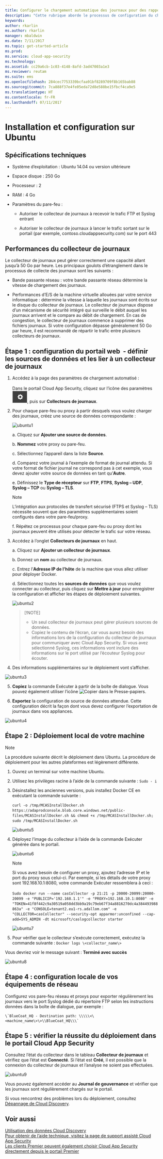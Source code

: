 ```yaml
---
title: Configurer le chargement automatique des journaux pour des rapports continus | Documentation Microsoft
description: "Cette rubrique aborde le processus de configuration du chargement automatique des journaux pour une création continue de rapports dans Cloud App Security à l’aide de Docker sur un système Ubuntu."
keywords: 
author: rkarlin
ms.author: rkarlin
manager: mbaldwin
ms.date: 7/11/2017
ms.topic: get-started-article
ms.prod: 
ms.service: cloud-app-security
ms.technology: 
ms.assetid: cc29a6cb-1c03-4148-8afd-3ad47003a1e3
ms.reviewer: reutam
ms.suite: ems
ms.openlocfilehash: 284cec7753339bcfaa91bf8289709f8b165bab88
ms.sourcegitcommit: 7ca888f37e4fe05eda72d8e588be15fbcf4ca9e5
ms.translationtype: HT
ms.contentlocale: fr-FR
ms.lasthandoff: 07/11/2017
---
```

# <a name="set-up-and-configuration-on-ubuntu"></a>Installation et configuration sur Ubuntu

## <a name="technical-requirements"></a>Spécifications techniques

-   Système d’exploitation : Ubuntu 14.04 ou version ultérieure

-   Espace disque : 250 Go

-   Processeur : 2

-   RAM : 4 Go

-   Paramètres du pare-feu :

    -   Autoriser le collecteur de journaux à recevoir le trafic FTP et Syslog entrant

    -   Autoriser le collecteur de journaux à lancer le trafic sortant sur le portail (par exemple, contoso.cloudappsecurity.com) sur le port 443

## <a name="log-collector-performance"></a>Performances du collecteur de journaux

Le collecteur de journaux peut gérer correctement une capacité allant jusqu’à 50 Go par heure. Les principaux goulots d’étranglement dans le processus de collecte des journaux sont les suivants :

-   Bande passante réseau : votre bande passante réseau détermine la vitesse de chargement des journaux.

-   Performances d’E/S de la machine virtuelle allouées par votre service informatique : détermine la vitesse à laquelle les journaux sont écrits sur le disque du collecteur de journaux. Le collecteur de journaux dispose d’un mécanisme de sécurité intégré qui surveille le débit auquel les journaux arrivent et le compare au débit de chargement. En cas de congestion, le collecteur de journaux commence à supprimer des fichiers journaux. Si votre configuration dépasse généralement 50 Go par heure, il est recommandé de répartir le trafic entre plusieurs collecteurs de journaux.

## <a name="step-1--web-portal-configuration-define-data-sources-and-link-them-to-a-log-collector"></a>Étape 1 : configuration du portail web  - définir les sources de données et les lier à un collecteur de journaux

1.  Accédez à la page des paramètres de chargement automatisé :  <br></br>Dans le portail Cloud App Security, cliquez sur l’icône des paramètres ![icône des paramètres](./media/settings-icon.png), puis sur **Collecteurs de journaux**.

2.  Pour chaque pare-feu ou proxy à partir desquels vous voulez charger des journaux, créez une source de données correspondante :

    ![ubuntu1](./media/ubuntu1.png)

    a. Cliquez sur **Ajouter une source de données**.

    b. **Nommez** votre proxy ou pare-feu.

    c. Sélectionnez l’appareil dans la liste **Source**.

    d. Comparez votre journal à l’exemple de format de journal attendu. Si votre format de fichier journal ne correspond pas à cet exemple, vous devez ajouter votre source de données en tant qu’**Autre**.

    e. Définissez le **Type de récepteur** sur **FTP**, **FTPS**, **Syslog – UDP**, **Syslog – TCP** ou **Syslog – TLS**.
    >[!NOTE]
    >L’intégration aux protocoles de transfert sécurisé (FTPS et Syslog – TLS) nécessite souvent que des paramètres supplémentaires soient configurés dans votre pare-feu/proxy.

    f. Répétez ce processus pour chaque pare-feu ou proxy dont les journaux peuvent être utilisés pour détecter le trafic sur votre réseau.

3.  Accédez à l’onglet **Collecteurs de journaux** en haut.

    a. Cliquez sur **Ajouter un collecteur de journaux**.

    b. Donnez un **nom** au collecteur de journaux.

    c. Entrez l’**Adresse IP de l’hôte** de la machine que vous allez utiliser pour déployer Docker.

    d. Sélectionnez toutes les **sources de données** que vous voulez connecter au collecteur, puis cliquez sur **Mettre à jour** pour enregistrer la configuration et afficher les étapes de déploiement suivantes.

    ![ubuntu2](./media/ubuntu2.png)

    >  [!NOTE]
    > - Un seul collecteur de journaux peut gérer plusieurs sources de données.
    >- Copiez le contenu de l’écran, car vous aurez besoin des informations lors de la configuration du collecteur de journaux pour communiquer avec Cloud App Security. Si vous avez sélectionné Syslog, ces informations vont inclure des informations sur le port utilisé par l’écouteur Syslog pour écouter.

4.  Des informations supplémentaires sur le déploiement vont s’afficher.

 ![ubuntu3](./media/ubuntu3.png)

5.  **Copiez** la commande Exécuter à partir de la boîte de dialogue. Vous pouvez également utiliser l’icône ![Copier dans le Presse-papiers](./media/copy-icon.png).

6.  **Exportez** la configuration de source de données attendue. Cette configuration décrit la façon dont vous devez configurer l’exportation de journaux dans vos appliances.

  ![ubuntu4](./media/ubuntu4.png)

## <a name="step-2--on-premises-deployment-of-your-machine"></a>Étape 2 : Déploiement local de votre machine

> [!Note]
> La procédure suivante décrit le déploiement dans Ubuntu. La procédure de déploiement pour les autres plateformes est légèrement différente.

1.  Ouvrez un terminal sur votre machine Ubuntu.

2.  Utilisez les privilèges racine à l’aide de la commande suivante : `Sudo - i`

3.  Désinstallez les anciennes versions, puis installez Docker CE en exécutant la commande suivante :

    `curl -o /tmp/MCASInstallDocker.sh
    https://adaprodconsole.blob.core.windows.net/public-files/MCASInstallDocker.sh
    && chmod +x /tmp/MCASInstallDocker.sh; sudo /tmp/MCASInstallDocker.sh`

    ![ubuntu5](./media/ubuntu5.png)

4.  Déployez l’image du collecteur à l’aide de la commande Exécuter générée dans le portail.

    ![ubuntu6](./media/ubuntu6.png)

    >[!NOTE]
    >Si vous avez besoin de configurer un proxy, ajoutez l’adresse IP et le port du proxy sous celui-ci. Par exemple, si les détails de votre proxy sont 192.168.10.1:8080, votre commande Exécuter ressemblera à ceci :<br></br>
     `Sudo docker run --name casCollector -p 21:21 -p 20000-20099:20000-20099 -e
    "PUBLICIP='192.168.1.1'" -e "PROXY=192.168.10.1:8080" -e
    "TOKEN=41f8f442c9a30519a058dd3bb9a19c79eb67f34a8816270dc4a384493988863a" -e
    "CONSOLE=tenant2.eu1-rs.adallom.com" -e "COLLECTOR=casCollector" --security-opt
    apparmor:unconfined --cap-add=SYS_ADMIN -dt microsoft/caslogcollector starter`

    ![ubuntu7](./media/ubuntu7.png)

5.  Pour vérifier que le collecteur s’exécute correctement, exécutez la commande suivante : `Docker logs \<collector_name\>`

Vous devriez voir le message suivant : **Terminé avec succès**

  ![ubuntu8](./media/ubuntu8.png)

## <a name="step-4---on-premises-configuration-of-your-network-appliances"></a>Étape 4 : configuration locale de vos équipements de réseau

Configurez vos pare-feu réseau et proxys pour exporter régulièrement les journaux vers le port Syslog dédié du répertoire FTP selon les instructions données dans la boîte de dialogue, par exemple :

    \`BlueCoat_HQ - Destination path: \\\\\<\<machine_name\>\>\\BlueCoat_HQ\\\`

## <a name="step-5---verify-the-successful-deployment-in-the-cloud-app-security-portal"></a>Étape 5 : vérifier la réussite du déploiement dans le portail Cloud App Security

Consultez l’état du collecteur dans le tableau **Collecteur de journaux** et vérifiez que l’état est **Connecté**. Si l’état est **Créé**, il est possible que la connexion du collecteur de journaux et l’analyse ne soient pas effectuées.

 ![ubuntu9](./media/ubuntu9.png)

Vous pouvez également accéder au **Journal de gouvernance** et vérifier que les journaux sont régulièrement chargés sur le portail.

Si vous rencontrez des problèmes lors du déploiement, consultez [Dépannage de Cloud Discovery](troubleshooting-cloud-discovery.md).

## <a name="see-also"></a>Voir aussi
[Utilisation des données Cloud Discovery](working-with-cloud-discovery-data.md)  
[Pour obtenir de l’aide technique, visitez la page de support assisté Cloud App Security](http://support.microsoft.com/oas/default.aspx?prid=16031)  
[Les clients Premier peuvent également choisir Cloud App Security directement depuis le portail Premier](https://premier.microsoft.com/)

